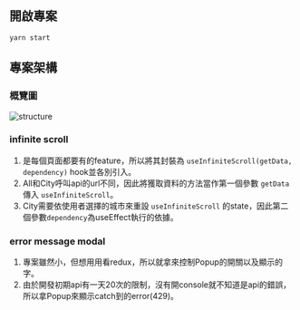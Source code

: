 ## 開啟專案
`yarn start`

## 專案架構
### 概覽圖
![structure](https://user-images.githubusercontent.com/40908020/110506967-8edf0980-813a-11eb-9d8c-83305011fe53.png)

### infinite scroll
1. 是每個頁面都要有的feature，所以將其封裝為 `useInfiniteScroll(getData, dependency)` hook並各別引入。
2. All和City呼叫api的url不同，因此將獲取資料的方法當作第一個參數 `getData` 傳入 `useInfiniteScroll`。
3. City需要依使用者選擇的城市來重設 `useInfiniteScroll` 的state，因此第二個參數`dependency`為useEffect執行的依據。

### error message modal
1. 專案雖然小，但想用用看redux，所以就拿來控制Popup的開關以及顯示的字。
2. 由於開發初期api有一天20次的限制，沒有開console就不知道是api的錯誤，所以拿Popup來顯示catch到的error(429)。

